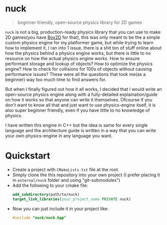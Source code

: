 # nuck

> beginner friendly, open-source physics library for 2D games

`nuck` is not a big, production-ready physics library that you can use to make 2D games(you have [Box2D](https://box2d.org/) for that), this was only meant to be the a simple custom physics engine for my platformer game, but while trying to learn how to implement it, I ran into 1 issue, there is a shit ton of stuff online about how the physics behind a physics engine works, but there is little to no resource on how the actual physics engine works. How to ensure performant storage and lookup of objects? How to optimize the physics engine? How to check for collisions for 100s of objects without causing performance issues? These were all the questions that took me(as a beginner) way too much time to find answers for.

But when I finally figured out how it all works, I decided that I would write an open-source physics engine along with a fully-detailed explaination/guide on how it works so that anyone can write it themselves. Ofcourse if you don't want to know all that and just want to use physics-engine itself, it is also super beginner friendly, even if you have little to no knowledge of physics.

I have written this engine in C++ but the idea is same for every single language and the architecture guide is written in a way that you can write your own physics-engine in any language you want.

# Quickstart

- Create a project with `CMakeLists.txt` file at the root.
- Simply clone the this repository into your own project (I prefer placing it in `external/nuck` folder and using "git-submodules")
- Add the following to your cmake file:
  ```cmake
  add_subdirectory(path/to/nuck)
  target_link_libraries(your_project_name PRIVATE nuck)
  ```
- Now you can just include it in your project like:
  ```cpp
  #include "nuck/nuck.hpp"
  ```
